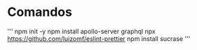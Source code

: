 # Comandos

'''
npm init -y
npm install apollo-server graphql
npx https://github.com/luizomf/eslint-prettier
npm install sucrase
'''
